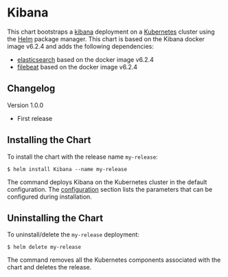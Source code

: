 # Kibana

This chart bootstraps a [kibana](https://www.elastic.co/fr/products/kibana) deployment on a [Kubernetes](http://kubernetes.io) cluster using the [Helm](https://helm.sh) package manager.
This chart is based on the Kibana docker image v6.2.4 and adds the following dependencies:
* [elasticsearch](https://www.elastic.co/fr/products/elasticsearch) based on the docker image v6.2.4
* [filebeat](https://www.elastic.co/products/beats/filebeat) based on the docker image v6.2.4


## Changelog

Version 1.0.0
* First release


## Installing the Chart

To install the chart with the release name `my-release`:

```console
$ helm install Kibana --name my-release
```

The command deploys Kibana on the Kubernetes cluster in the default configuration. The [configuration](#configuration) section lists the parameters that can be configured during installation.

## Uninstalling the Chart

To uninstall/delete the `my-release` deployment:

```console
$ helm delete my-release
```

The command removes all the Kubernetes components associated with the chart and deletes the release.